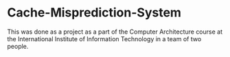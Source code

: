 # Cache-Misprediction-System
This was done as a project as a part of the Computer Architecture course at the International Institute of Information Technology in a team of two people.
